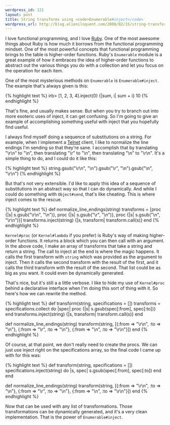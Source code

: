 ```yaml
--- 
wordpress_id: 121
layout: post
title: String transforms using <code>Enumerable#inject</code>
wordpress_url: http://blog.alieniloquent.com/2008/02/15/string-transforms-using-enumerableinject/
---
```

I love functional programming, and I love <a href="http://www.ruby-lang.org">Ruby</a>. One of the most awesome things about Ruby is how much it borrows from the functional programming mindset. One of the most powerful concepts that functional programming brings to the table is higher-order functions. Ruby's <code>Enumerable</code> module is a great example of how it embraces the idea of higher-order functions to abstract out the various things you do with a collection and let you focus on the operation for each item.

One of the most mysterious methods on <code>Enumerable</code> is <code>Enumerable#inject</code>.  The example that's always given is this:

{% highlight text %}
irb> [1, 2, 3, 4].inject(0) {|sum, i| sum + i}
10
{% endhighlight %}

That's fine, and usually makes sense. But when you try to branch out into more esoteric uses of inject, it can get confusing. So I'm going to give an example of accomplishing something useful with inject that you hopefully find useful.

I always find myself doing a sequence of substitutions on a string. For example, when I implement a <a href="http://tools.ietf.org/html/rfc854">Telnet</a> client, I like to normalize the line endings I'm sending so that they're sane. I accomplish that by translating "\r\n" to "\n", then translating "\r" to "\n", then translating "\n" to "\r\n". It's a simple thing to do, and I could do it like this:

{% highlight text %}
string.gsub("\r\n", "\n").gsub("\r", "\n").gsub("\n", "\r\n")
{% endhighlight %}

But that's not very extensible. I'd like to apply this idea of a sequence of substitutions in an abstract way so that I can do dynamically. And while I could do something with <code>Object#send</code>, that's like cheating. This is where inject comes to the rescue.

{% highlight text %}
def normalize_line_endings(string)
  transforms = [proc {|s| s.gsub("\r\n", "\n")},
                proc {|s| s.gsub("\r", "\n")},
                proc {|s| s.gsub("\n", "\r\n")}]
  transforms.inject(string) {|s, transform| transform.call(s)}
end
{% endhighlight %}

<code>Kernel#proc</code> (or <code>Kernel#lambda</code> if you prefer) is Ruby's way of making higher-order functions. It returns a block which you can then call with an argument. In the above code, I make an array of transforms that take a string and return a string. The call to inject at the end is where the magic happens. It calls the first transform with <code>string</code> which was provided as the argument to inject. Then it calls the second transform with the result of the first, and it calls the third transform with the result of the second. That list could be as big as you want. It could even be dynamically generated.

That's nice, but it's still a a little verbose. I like to hide my use of <code>Kernel#proc</code> behind a declarative interface when I'm doing this sort of thing with it. So here's how we can rewrite the method.

{% highlight text %}
def transform(string, specifications = [])
  transforms = specifications.collect do |spec|
    proc {|s| s.gsub(spec[:from], spec[:to])}
  end
  transforms.inject(string) {|s, transform| transform.call(s)}
end

def normalize_line_endings(string)
  transform(string, [{:from => "\r\n", :to => "\n"},
                     {:from => "\r", :to => "\n"},
                     {:from => "\n", :to => "\r\n"}])
end
{% endhighlight %}

Of course, at that point, we don't really need to create the procs. We can just use inject right on the specifications array, so the final code I came up with for this was:

{% highlight text %}
def transform(string, specifications = [])
  specifications.inject(string) do |s, spec|
    s.gsub(spec[:from], spec[:to])
  end
end

def normalize_line_endings(string)
  transform(string, [{:from => "\r\n", :to => "\n"},
                     {:from => "\r", :to => "\n"},
                     {:from => "\n", :to => "\r\n"}])
end
{% endhighlight %}

Now that can be used with any list of transformations. Those transformations can be dynamically generated, and it's a very clean implementation. That is the power of <code>Enumerable#inject</code>.

